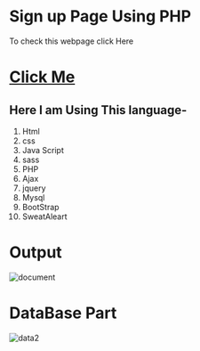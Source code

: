 # Sign up Page Using PHP
To check this webpage click Here

# [Click Me](https://akash.twentyfive.link/login.php)

## Here I am Using This language-

1. Html
2. css 
3. Java Script
4. sass
4. PHP
5. Ajax
6. jquery
7. Mysql
8. BootStrap
9. SweatAleart

# Output

![document](https://user-images.githubusercontent.com/92563905/193775738-1ac9be42-9b53-460f-8d08-f67d4c03167a.png)


# DataBase Part

![data2](https://user-images.githubusercontent.com/92563905/193777815-386825a6-8cae-49fd-80b0-7fadc6c8f7b8.png)
